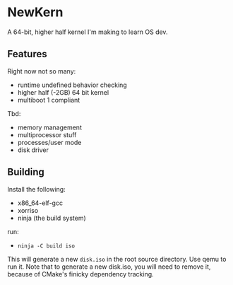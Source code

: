 # NewKern

A 64-bit, higher half kernel I'm making to learn OS dev.

## Features

Right now not so many:

- runtime undefined behavior checking
- higher half (-2GB) 64 bit kernel
- multiboot 1 compliant

Tbd:

- memory management
- multiprocessor stuff
- processes/user mode
- disk driver

## Building

Install the following:

- x86_64-elf-gcc
- xorriso
- ninja (the build system)

run:

- `ninja -C build iso`

This will generate a new `disk.iso` in the root source directory.
Use qemu to run it.
Note that to generate a new disk.iso, you will need to
remove it, because of CMake's finicky dependency tracking.